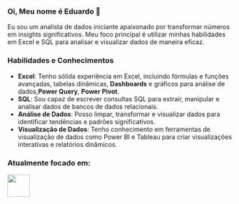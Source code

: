 ### Oi, Meu nome é Eduardo 👋
Eu sou um analista de dados iniciante apaixonado por transformar números em insights significativos. Meu foco principal é utilizar minhas habilidades em Excel e SQL para analisar e visualizar dados de maneira eficaz. 
### Habilidades e Conhecimentos
- **Excel**: Tenho sólida experiência em Excel, incluindo fórmulas e funções avançadas, tabelas dinâmicas, **Dashboards** e gráficos para análise de dados,**Power Query**, **Power Pivot**.
- **SQL**: Sou capaz de escrever consultas SQL para extrair, manipular e analisar dados de bancos de dados relacionais.
- **Análise de Dados**: Posso limpar, transformar e visualizar dados para identificar tendências e padrões significativos.
- **Visualização de Dados**: Tenho conhecimento em ferramentas de visualização de dados como Power BI e Tableau para criar visualizações interativas e relatórios dinâmicos.  

### Atualmente focado em:
<img width='50' height = '50' src="https://cdn.jsdelivr.net/gh/devicons/devicon@latest/icons/azuresqldatabase/azuresqldatabase-original.svg" />
          
          

